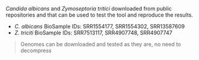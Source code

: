 *Candida albicans* and *Zymoseptoria tritici* downloaded from public repositories and that can be used to test the tool and reproduce the results.

- *C. albicans* BioSample IDs: SRR1554177, SRR1554302, SRR13587609
- *Z. triciti* BioSample IDs: SRR7513117, SRR4907748, SRR4907747

> Genomes can be downloaded and tested as they are, no need to decompress
